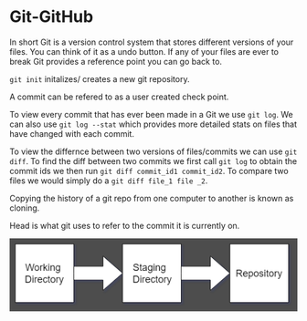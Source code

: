 # Git-GitHub

In short Git is a version control system that stores different versions of your files. You can think of it as a undo button. If any of your files are ever to break Git provides a reference point you can go back to. 

`git init` initalizes/ creates a new git repository. 

A commit can be refered to as a user created check point. 

To view every commit that has ever been made in a Git we use `git log`. We can also use `git log --stat` which provides more detailed stats on files that have changed with each commit. 

To view the differnce between two versions of files/commits we can use `git diff`. To find the diff between two commits we first call `git log` to obtain the commit ids we then run `git diff commit_id1 commit_id2`. To compare two files we would simply do a `git diff file_1 file _2`.

Copying the history of a git repo from one computer to another is known as cloning.

Head is what git uses to refer to the commit it is currently on.

![Alt](images/gc.png)